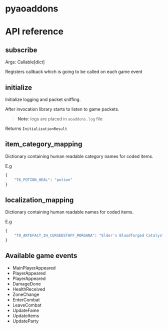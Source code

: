 pyaoaddons
==========

# API reference

## subscribe

Args: Callable[dict]

Registers callback which is going to be called on each game event

## initialize

Initialize logging and packet sniffing.

After invocation library starts to listen to game packets.

> **Note**: logs are placed in `aoaddons.log` file

Returns `InitializationResult`

## item_category_mapping

Dictionary containing human readable category names for coded items.

E.g 
```python
{
    "T6_POTION_HEAL": "potion"
}
```

## localization_mapping

Dictionary containing human readable names for coded items.

E.g 
```python
{
    "T8_ARTEFACT_2H_CURSEDSTAFF_MORGANA": "Elder's Bloodforged Catalyst"
}
```

## Available game events

- MainPlayerAppeared
- PlayerAppeared
- PlayerAppeared
- DamageDone
- HealthReceived
- ZoneChange
- EnterCombat
- LeaveCombat
- UpdateFame
- UpdateItems
- UpdateParty